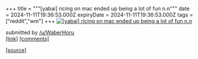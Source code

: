 +++
title = """[yabai] ricing on mac ended up being a lot of fun n.n"""
date = 2024-11-11T19:36:53.000Z
expiryDate = 2024-11-11T19:36:53.000Z
tags = ["reddit","wm"]
+++
[![[yabai] ricing on mac ended up being a lot of fun n.n](https://b.thumbs.redditmedia.com/dLXjNWDzs8GKCwOTB21Exx5q6oxr2wQW4GTLesWdcSQ.jpg "[yabai] ricing on mac ended up being a lot of fun n.n")](https://www.reddit.com/r/unixporn/comments/1gp0yvv/yabai_ricing_on_mac_ended_up_being_a_lot_of_fun_nn/)

submitted by [/u/WaberHoru](https://www.reddit.com/user/WaberHoru)  
[\[link\]](https://www.reddit.com/gallery/1gp0yvv) [\[comments\]](https://www.reddit.com/r/unixporn/comments/1gp0yvv/yabai_ricing_on_mac_ended_up_being_a_lot_of_fun_nn/)

[[source]](https://www.reddit.com/r/unixporn/comments/1gp0yvv/yabai_ricing_on_mac_ended_up_being_a_lot_of_fun_nn/)
